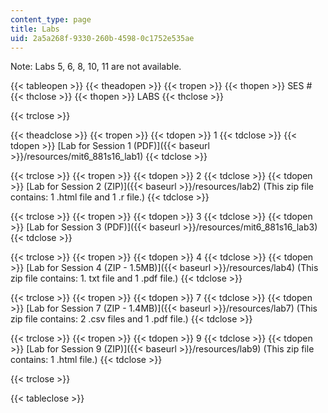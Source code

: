 ```yaml
---
content_type: page
title: Labs
uid: 2a5a268f-9330-260b-4598-0c1752e535ae
---
```


Note: Labs 5, 6, 8, 10, 11 are not available.

{{< tableopen >}}
{{< theadopen >}}
{{< tropen >}}
{{< thopen >}}
SES #
{{< thclose >}}
{{< thopen >}}
LABS
{{< thclose >}}

{{< trclose >}}

{{< theadclose >}}
{{< tropen >}}
{{< tdopen >}}
1
{{< tdclose >}}
{{< tdopen >}}
[Lab for Session 1 (PDF)]({{< baseurl >}}/resources/mit6_881s16_lab1)
{{< tdclose >}}

{{< trclose >}}
{{< tropen >}}
{{< tdopen >}}
2
{{< tdclose >}}
{{< tdopen >}}
[Lab for Session 2 (ZIP)]({{< baseurl >}}/resources/lab2) (This zip file contains: 1 .html file and 1 .r file.)
{{< tdclose >}}

{{< trclose >}}
{{< tropen >}}
{{< tdopen >}}
3
{{< tdclose >}}
{{< tdopen >}}
[Lab for Session 3 (PDF)]({{< baseurl >}}/resources/mit6_881s16_lab3)
{{< tdclose >}}

{{< trclose >}}
{{< tropen >}}
{{< tdopen >}}
4
{{< tdclose >}}
{{< tdopen >}}
[Lab for Session 4 (ZIP - 1.5MB)]({{< baseurl >}}/resources/lab4) (This zip file contains: 1. txt file and 1 .pdf file.)
{{< tdclose >}}

{{< trclose >}}
{{< tropen >}}
{{< tdopen >}}
7
{{< tdclose >}}
{{< tdopen >}}
[Lab for Session 7 (ZIP - 1.4MB)]({{< baseurl >}}/resources/lab7) (This zip file contains: 2 .csv files and 1 .pdf file.)
{{< tdclose >}}

{{< trclose >}}
{{< tropen >}}
{{< tdopen >}}
9
{{< tdclose >}}
{{< tdopen >}}
[Lab for Session 9 (ZIP)]({{< baseurl >}}/resources/lab9) (This zip file contains: 1 .html file.)
{{< tdclose >}}

{{< trclose >}}

{{< tableclose >}}
